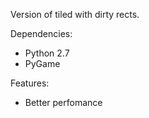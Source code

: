 Version of tiled with dirty rects.

Dependencies:

* Python 2.7
* PyGame

Features:

* Better perfomance
